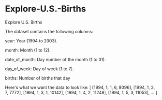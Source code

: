 # Explore-U.S.-Births
Explore U.S. Births

The dataset contains the following columns:

year: Year (1994 to 2003).

month: Month (1 to 12).

date_of_month: Day number of the month (1 to 31).

day_of_week: Day of week (1 to 7).

births: Number of births that day

Here's what we want the data to look like:
[ 
  [1994, 1, 1, 6, 8096],
  [1994, 1, 2, 7, 7772],
  [1994, 1, 3, 1, 10142],
  [1994, 1, 4, 2, 11248],
  [1994, 1, 5, 3, 11053],
...
]
